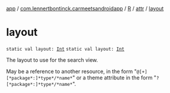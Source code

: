 [app](../../../index.md) / [com.lennertbontinck.carmeetsandroidapp](../../index.md) / [R](../index.md) / [attr](index.md) / [layout](./layout.md)

# layout

`static val layout: `[`Int`](https://kotlinlang.org/api/latest/jvm/stdlib/kotlin/-int/index.html)
`static val layout: `[`Int`](https://kotlinlang.org/api/latest/jvm/stdlib/kotlin/-int/index.html)

The layout to use for the search view.

May be a reference to another resource, in the form "`@[+][*package*:]*type*/*name*`" or a theme attribute in the form "`?[*package*:]*type*/*name*`".

